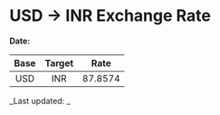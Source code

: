 # USD → INR Exchange Rate

**Date:** 

| Base | Target | Rate  |
|:----:|:------:|:-----:|
| USD  | INR    | 87.8574 |

_Last updated: _